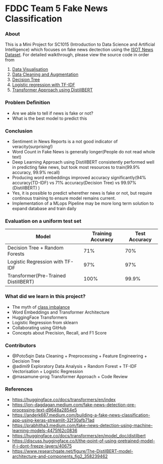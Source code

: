 # FDDC Team 5 Fake News Classification

### About

This is a Mini Project for SC1015 (Introduction to Data Science and Artificial Intelligence) which focuses on fake news dectection using the [ISOT News Dataset](https://www.kaggle.com/datasets/emineyetm/fake-news-detection-datasets). For detailed walkthrough, please view the source code in order from

1. [Data Visualisation](https://github.com/masamune-prog/SC1015_Project/blob/edits/Data%20cleaning%20%2B%20visualization.ipynb)
2. [Data Cleaning and Augmentation](https://github.com/masamune-prog/SC1015_Project/blob/edits/Data%20Cleaning%20%2B%20Preprocessing%20%2B%20Feature%20Engineering%20.ipynb)
3. [Decision Tree](https://github.com/masamune-prog/SC1015_Project/blob/edits/Training%20Attempt%20%231%20Using%20Indicators.ipynb)
4. [Logistic regression with TF-IDF](https://github.com/masamune-prog/SC1015_Project/blob/edits/Training%20Attempt%20%232%20Using%20Textual%20Data.ipynb)
5. [Transformer Approach using DistillBERT](https://github.com/masamune-prog/SC1015_Project/blob/edits/Training%20Attempt%20%233%20Using%20Deep%20Learning.ipynb)

### Problem Definition

- Are we able to tell if news is fake or not?
- What is the best model to predict this

### Conclusion

- Sentiment in News Reports is a not good indicator of veracity(surprising!)
- Word Count in Fake News is generally longer(People do not read whole text)
- Deep Learning Approach using DistillBERT consistently performed well in predicting fake news, but took most resources to train(99.9% accuracy, 99.9% recall)
- Producing word embeddings improved accuracy significantly(94% accuracy(TD-IDF) vs 71% accuracy(Decision Tree) vs 99.97%(DistillBERT) )
- Yes, it is possible to predict wherether news is fake or not, but require continous training to ensure model remains current.
- Implementation of a MLops Pipeline may be more long term solution to expand database and train daily

### Evaluation on a uniform test set

| Model                                | Training Accuracy | Test Accuracy |
| ------------------------------------ | ----------------- | ------------- |
| Decision Tree + Random Forests       | 71%               | 70%           |
| Logistic Regression with TF-IDF      | 97%               | 97%           |
| Transformer(Pre-Trained DistillBERT) | 100%              | 99.9%         |

### What did we learn in this project?

- The myth of [class imbalance](https://towardsdatascience.com/your-dataset-is-imbalanced-do-nothing-abf6a0049813)
- Word Embeddings and Transformer Architecture
- HuggingFace Transformers
- Logistic Regression from sklearn
- Collaborating using GitHub
- Concepts about Precision, Recall, and F1 Score

### Contributors

- @Poto5qin Data Cleaning + Preprocessing + Feature Engineering + Decision Tree
- @adimi9 Exploratory Data Analysis + Random Forest + TF-IDF Vectorisation + Logistic Regression
- @masamune-prog Transformer Approach + Code Review

### References

- https://huggingface.co/docs/transformers/en/index
- https://jon-dagdagan.medium.com/fake-news-detection-pre-processing-text-d9648a2854e5
- https://anderk687.medium.com/building-a-fake-news-classification-app-using-keras-streamlit-32f30afb71ad
- https://prabhitha3.medium.com/fake-news-detection-using-machine-learning-models-4475f62c0836
- https://huggingface.co/docs/transformers/en/model_doc/distilbert
- https://discuss.huggingface.co/t/the-point-of-using-pretrained-model-if-i-dont-freeze-layers/40675
- https://www.researchgate.net/figure/The-DistilBERT-model-architecture-and-components_fig2_358239462
